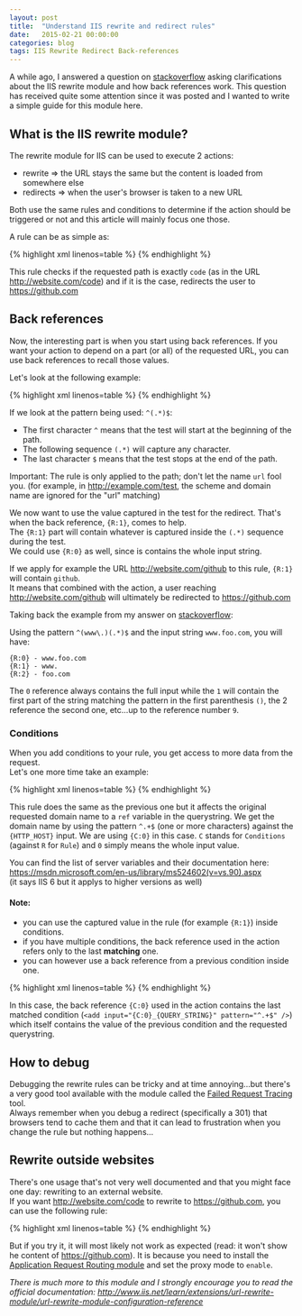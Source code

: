 ```yaml
---
layout: post
title:  "Understand IIS rewrite and redirect rules"
date:   2015-02-21 00:00:00
categories: blog
tags: IIS Rewrite Redirect Back-references
---
```

A while ago, I answered a question on [stackoverflow] asking clarifications about the IIS rewrite module and how back references work.
This question has received quite some attention since it was posted and I wanted to write a simple guide for this module here.  

## What is the IIS rewrite module?

The rewrite module for IIS can be used to execute 2 actions:

 - rewrite => the URL stays the same but the content is loaded from somewhere else
 - redirects => when the user's browser is taken to a new URL

Both use the same rules and conditions to determine if the action should be triggered or not and this article will mainly focus one those.  

A rule can be as simple as:

{% highlight xml linenos=table %}
<rule name="Redirect to github">
  <match url="^code$" />
  <action type="Redirect" url="https://github.com" />
</rule>
{% endhighlight %}

This rule checks if the requested path is exactly `code` (as in the URL http://website.com/code) and if it is the case, redirects the user to <https://github.com>

## Back references

Now, the interesting part is when you start using back references. If you want your action to depend on a part (or all) of the requested URL, you can use back references to recall those values.

Let's look at the following example:

{% highlight xml linenos=table %}
<rule name="Redirect to backreference">
  <match url="^(.*)$" />
  <action type="Redirect" url="https://{R:1}.com" />
</rule>
{% endhighlight %}

If we look at the pattern being used: `^(.*)$`:

  - The first character `^` means that the test will start at the beginning of the path.
  - The following sequence `(.*)` will capture any character.
  - The last character `$` means that the test stops at the end of the path.

Important: The rule is only applied to the path; don't let the name `url` fool you. (for example, in http://example.com/test, the scheme and domain name are ignored for the "url" matching)

We now want to use the value captured in the test for the redirect. That's when the back reference, `{R:1}`, comes to help.  
The `{R:1}` part will contain whatever is captured inside the `(.*)` sequence during the test.  
We could use `{R:0}` as well, since is contains the whole input string.

If we apply for example the URL http://website.com/github to this rule, `{R:1}` will contain `github`.  
It means that combined with the action, a user reaching http://website.com/github will ultimately be redirected to <https://github.com>

Taking back the example from my answer on [stackoverflow]:

Using the pattern `^(www\.)(.*)$` and the input string `www.foo.com`, you will have:

    {R:0} - www.foo.com
    {R:1} - www.
    {R:2} - foo.com

The `0` reference always contains the full input while the `1` will contain the first part of the string matching the pattern in the first parenthesis `()`, the 2 reference the second one, etc...up to the reference number `9`.

### Conditions

When you add conditions to your rule, you get access to more data from the request.  
Let's one more time take an example:

{% highlight xml linenos=table %}
<rule name="Redirect to backreference with domain">
  <match url="^(.*)$" />
  <conditions>
      <add input="{HTTP_HOST}" pattern="^.+$" />
  </conditions>
  <action type="Redirect" url="https://{R:1}.com?ref={C:0}" />
</rule>
{% endhighlight %}

This rule does the same as the previous one but it affects the original requested domain name to a `ref` variable in the querystring.
We get the domain name by using the pattern `^.+$` (one or more characters) against the `{HTTP_HOST}` input.
We are using `{C:0}` in this case. `C` stands for `Conditions` (against `R` for `Rule`) and `0` simply means the whole input value.

You can find the list of server variables and their documentation here:  
<https://msdn.microsoft.com/en-us/library/ms524602(v=vs.90).aspx>  
(it says IIS 6 but it applys to higher versions as well)

#### Note:

  - you can use the captured value in the rule (for example `{R:1}`) inside conditions.
  - if you have multiple conditions, the back reference used in the action refers only to the last **matching** one.
  - you can however use a back reference from a previous condition inside one.

{% highlight xml linenos=table %}
<rule name="Redirect to backreference with domain">
  <match url=".*" />
  <conditions>
      <add input="{HTTP_HOST}" pattern="^.+$" />
      <add input="{C:0}_{QUERY_STRING}" pattern="^.+$" />
  </conditions>
  <action type="Redirect" url="https://example.com?ref={C:0}" />
</rule>
{% endhighlight %}

In this case, the back reference `{C:0}` used in the action contains the last matched condition (`<add input="{C:0}_{QUERY_STRING}" pattern="^.+$" />`) which itself contains the value of the previous condition and the requested querystring.

## How to debug

Debugging the rewrite rules can be tricky and at time annoying...but there's a very good tool available with the module called the [Failed Request Tracing] tool.  
Always remember when you debug a redirect (specifically a 301) that browsers tend to cache them and that it can lead to frustration when you change the rule but nothing happens... 

## Rewrite outside websites

There's one usage that's not very well documented and that you might face one day: rewriting to an external website.  
If you want http://website.com/code to rewrite to <https://github.com>, you can use the following rule:

{% highlight xml linenos=table %}
<rule name="Rewrite to github">
  <match url="^code$" />
  <action type="Rewrite" url="https://github.com" />
</rule>
{% endhighlight %}

But if you try it, it will most likely not work as expected (read: it won't show he content of <https://github.com>).
It is because you need to install the [Application Request Routing module] and set the proxy mode to `enable`.

*There is much more to this module and I strongly encourage you to read the official documentation: <http://www.iis.net/learn/extensions/url-rewrite-module/url-rewrite-module-configuration-reference>*

[stackoverflow]: http://stackoverflow.com/a/17010848/1443490
[Application Request Routing module]: http://www.iis.net/downloads/microsoft/application-request-routing
[Failed Request Tracing]: http://www.iis.net/learn/extensions/url-rewrite-module/using-failed-request-tracing-to-trace-rewrite-rules